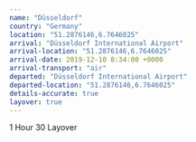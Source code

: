 ```yaml
---
name: "Düsseldorf"
country: "Germany"
location: "51.2876146,6.7646025"
arrival: "Düsseldorf International Airport"
arrival-location: "51.2876146,6.7646025"
arrival-date: 2019-12-10 8:34:00 +0000
arrival-transport: "air"
departed: "Düsseldorf International Airport"
departed-location: "51.2876146,6.7646025"
details-accurate: true
layover: true
---
```

1 Hour 30 Layover